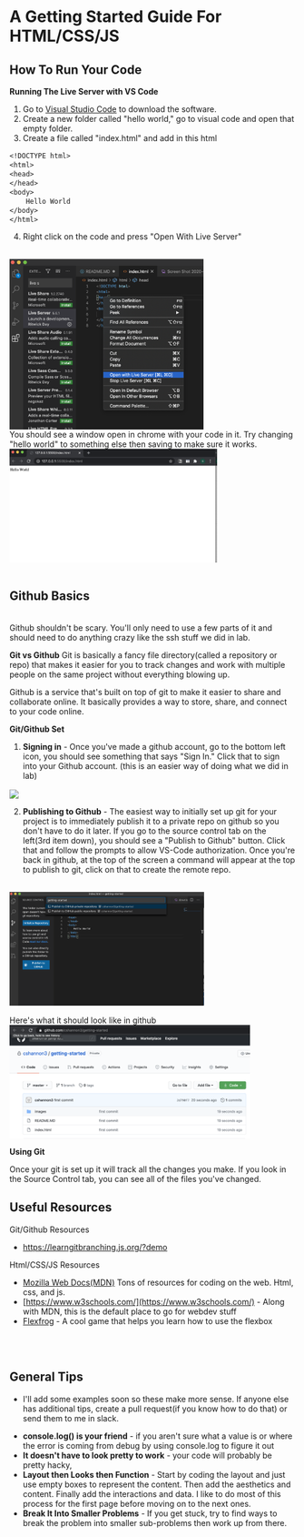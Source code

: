 # A Getting Started Guide For HTML/CSS/JS


## How To Run Your Code<br>

**Running The Live Server with VS Code**

1. Go to [Visual Studio Code](https://code.visualstudio.com/) 
to download the software. 
2. Create a new folder called "hello world," go to visual code and open that empty folder.
3. Create a file called "index.html" and add in this html
```
<!DOCTYPE html>
<html>
<head>
</head>
<body>
    Hello World
</body>
</html>
```
4. Right click on the code and press "Open With Live Server"
<br>
<img align="center" src="images/open-live-server.png" height="300">
<br>
You should see a window open in chrome with your code in it. Try changing "hello world" to something else then saving to make sure it works.
<br>
<img align="center" src="images/hello-world.png" height="200">
<br>
<br>

## Github Basics<br>
<br>
Github shouldn't be scary. You'll only need to use a few parts of it and should need to do anything crazy like the ssh stuff we did in lab. 
<br>

**Git vs Github**
Git is basically a fancy file directory(called a repository or repo) that makes it easier for you to track changes and work with multiple people on the same project without everything blowing up.

Github is a service that's built on top of git to make it easier to share and collaborate online. It basically provides a way to store, share, and connect to your code online.
<br>

**Git/Github Set**
1. **Signing in** -  Once you've made a github account, go to the bottom left icon, you should see something that says "Sign In." Click that to sign into your Github account. (this is an easier way of doing what we did in lab)
<img align="center" src="https://code.visualstudio.com/assets/docs/editor/github/extension-signin.png" height="200">
<br>

2. **Publishing to Github** - The easiest way to initially set up git for your project is to immediately publish it to a private repo on github so you don't have to do it later. If you go to the source control tab on the left(3rd item down), you should see a "Publish to Github" button. Click that and follow the prompts to allow VS-Code authorization. Once you're back in github, at the top of the screen a command will appear at the top to publish to git, click on that to create the remote repo. 

<br>
<img align="center" src="images/publishtogithub.png" height="200">
<br>
<br>
Here's what it should look like in github
<br>
<img align="center" src="images/github.png" height="200">
<br>


**Using Git**

Once your git is set up it will track all the changes you make. If you look in the Source Control tab, you can see all of the files you've changed.


## Useful Resources
Git/Github Resources
- https://learngitbranching.js.org/?demo

Html/CSS/JS Resources
- [Mozilla Web Docs(MDN)](https://developer.mozilla.org/en-US/docs/Learn) Tons of resources for coding on the web. Html, css, and js.
- [https://www.w3schools.com/](https://www.w3schools.com/) - Along with MDN, this is the default place to go for webdev stuff 
 - [Flexfrog](http://flexboxfroggy.com/) - A cool game that helps you learn how to use the flexbox

<br>
<br>

## General Tips 
* I'll add some examples soon so these make more sense. If anyone else has additional tips, create a pull request(if you know how to do that) or send them to me in slack.

- **console.log() is your friend** - if you aren't sure what a value is or where the error is coming from debug by using console.log to figure it out
- **It doesn't have to look pretty to work** - your code will probably be pretty hacky, 
- **Layout then Looks then Function** - Start by coding the layout and just use empty boxes to represent the content. Then add the aesthetics and content. Finally add the interactions and data. I like to do most of this process for the first page before moving on to the next ones.
- **Break It Into Smaller Problems** - If you get stuck, try to find ways to break the problem into smaller sub-problems then work up from there.




